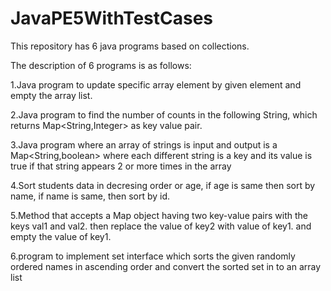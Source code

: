 # JavaPE5WithTestCases
This repository has 6 java programs based on collections.


The description of 6 programs is as follows:

1.Java program to update specific array element by given element and empty the array list.

2.Java program to find the number of counts in the following String, which returns
Map<String,Integer> as key value pair.

3.Java program where an array of strings is input and output is a Map<String,boolean> where
each different string is a key and its value is true if that string appears 2 or more times in the array

4.Sort students data in decresing order or age, if age is same then sort by name, if name is same,
then sort by id.

5.Method that accepts a Map object having two key-value pairs with the keys val1 and val2.
then replace the value of key2 with value of key1. and empty the value of key1.

6.program to implement set interface which sorts the given randomly ordered names in
ascending order and convert the sorted set in to an array list
